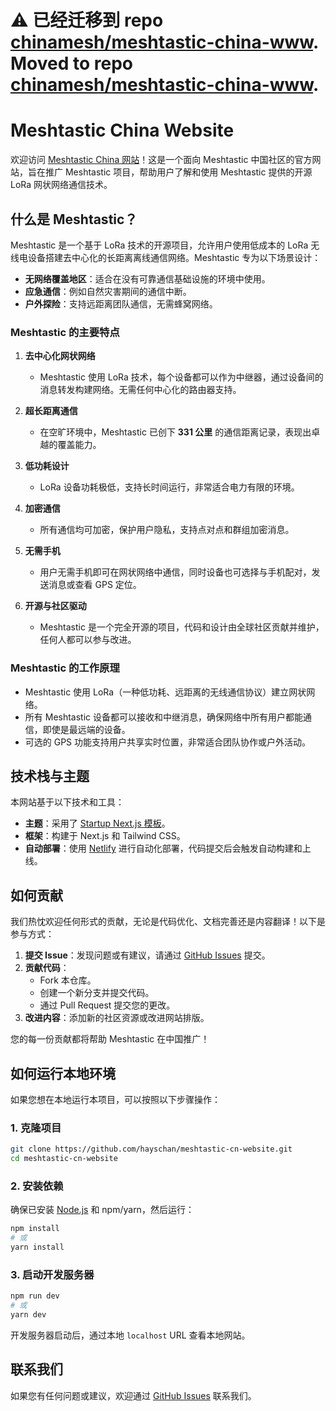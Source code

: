 # ⚠ 已经迁移到 repo [chinamesh/meshtastic-china-www](https://github.com/chinamesh/meshtastic-china-www). Moved to repo [chinamesh/meshtastic-china-www](https://github.com/chinamesh/meshtastic-china-www).

# Meshtastic China Website

欢迎访问 [Meshtastic China 网站](https://github.com/hayschan/meshtastic-cn-website)！这是一个面向 Meshtastic 中国社区的官方网站，旨在推广 Meshtastic 项目，帮助用户了解和使用 Meshtastic 提供的开源 LoRa 网状网络通信技术。

## 什么是 Meshtastic？

Meshtastic 是一个基于 LoRa 技术的开源项目，允许用户使用低成本的 LoRa 无线电设备搭建去中心化的长距离离线通信网络。Meshtastic 专为以下场景设计：
- **无网络覆盖地区**：适合在没有可靠通信基础设施的环境中使用。
- **应急通信**：例如自然灾害期间的通信中断。
- **户外探险**：支持远距离团队通信，无需蜂窝网络。

### Meshtastic 的主要特点

1. **去中心化网状网络**  
   - Meshtastic 使用 LoRa 技术，每个设备都可以作为中继器，通过设备间的消息转发构建网络。无需任何中心化的路由器支持。

2. **超长距离通信**  
   - 在空旷环境中，Meshtastic 已创下 **331 公里** 的通信距离记录，表现出卓越的覆盖能力。

3. **低功耗设计**  
   - LoRa 设备功耗极低，支持长时间运行，非常适合电力有限的环境。

4. **加密通信**  
   - 所有通信均可加密，保护用户隐私，支持点对点和群组加密消息。

5. **无需手机**  
   - 用户无需手机即可在网状网络中通信，同时设备也可选择与手机配对，发送消息或查看 GPS 定位。

6. **开源与社区驱动**  
   - Meshtastic 是一个完全开源的项目，代码和设计由全球社区贡献并维护，任何人都可以参与改进。

### Meshtastic 的工作原理

- Meshtastic 使用 LoRa（一种低功耗、远距离的无线通信协议）建立网状网络。
- 所有 Meshtastic 设备都可以接收和中继消息，确保网络中所有用户都能通信，即使是最远端的设备。
- 可选的 GPS 功能支持用户共享实时位置，非常适合团队协作或户外活动。

## 技术栈与主题

本网站基于以下技术和工具：
- **主题**：采用了 [Startup Next.js 模板](https://github.com/NextJSTemplates/startup-nextjs)。
- **框架**：构建于 Next.js 和 Tailwind CSS。
- **自动部署**：使用 [Netlify](https://www.netlify.com/) 进行自动化部署，代码提交后会触发自动构建和上线。

## 如何贡献

我们热忱欢迎任何形式的贡献，无论是代码优化、文档完善还是内容翻译！以下是参与方式：
1. **提交 Issue**：发现问题或有建议，请通过 [GitHub Issues](https://github.com/hayschan/meshtastic-cn-website/issues) 提交。
2. **贡献代码**：
   - Fork 本仓库。
   - 创建一个新分支并提交代码。
   - 通过 Pull Request 提交您的更改。
3. **改进内容**：添加新的社区资源或改进网站排版。

您的每一份贡献都将帮助 Meshtastic 在中国推广！

## 如何运行本地环境

如果您想在本地运行本项目，可以按照以下步骤操作：

### 1. 克隆项目
```bash
git clone https://github.com/hayschan/meshtastic-cn-website.git
cd meshtastic-cn-website
```

### 2. 安装依赖
确保已安装 [Node.js](https://nodejs.org/) 和 npm/yarn，然后运行：
```bash
npm install
# 或
yarn install
```

### 3. 启动开发服务器
```bash
npm run dev
# 或
yarn dev
```

开发服务器启动后，通过本地 `localhost` URL 查看本地网站。

## 联系我们

如果您有任何问题或建议，欢迎通过 [GitHub Issues](https://github.com/hayschan/meshtastic-cn-website/issues) 联系我们。
